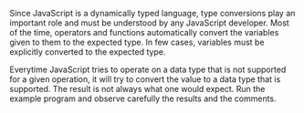 

Since JavaScript is a dynamically typed language, type conversions play an
important role and must be understood by any
JavaScript developer. Most of the time, operators and functions automatically
convert the variables given to them to the
expected type. In few cases, variables must be explicitly converted to the
expected type.

Everytime JavaScript tries to operate on a data type that is not supported for a
given operation, it will try to convert
the value to a data type that is supported. The result is not always what one
would expect. Run the example program and observe carefully the results and the
comments.
